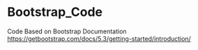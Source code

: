 # Bootstrap_Code

Code Based on Bootstrap Documentation https://getbootstrap.com/docs/5.3/getting-started/introduction/



